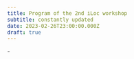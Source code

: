```yaml
---
title: Program of the 2nd iLoc workshop
subtitle: constantly updated
date: 2023-02-26T23:00:00.000Z
draft: true
---
```

\-